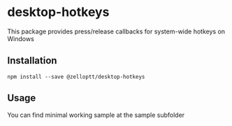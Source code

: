 # desktop-hotkeys
This package provides press/release callbacks for system-wide hotkeys on Windows

## Installation

```npm install --save @zelloptt/desktop-hotkeys```

## Usage
You can find minimal working sample at the sample subfolder
